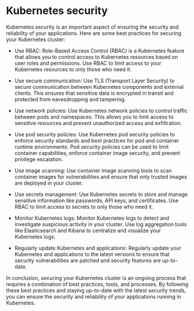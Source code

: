 # Kubernetes security
Kubernetes security is an important aspect of ensuring the security and reliability of your applications. Here are some best practices for securing your Kubernetes cluster:

* Use RBAC: Role-Based Access Control (RBAC) is a Kubernetes feature that allows you to control access to Kubernetes resources based on user roles and permissions. Use RBAC to limit access to your Kubernetes resources to only those who need it.

* Use secure communication: Use TLS (Transport Layer Security) to secure communication between Kubernetes components and external clients. This ensures that sensitive data is encrypted in transit and protected from eavesdropping and tampering.

* Use network policies: Use Kubernetes network policies to control traffic between pods and namespaces. This allows you to limit access to sensitive resources and prevent unauthorized access and exfiltration.

* Use pod security policies: Use Kubernetes pod security policies to enforce security standards and best practices for pod and container runtime environments. Pod security policies can be used to limit container capabilities, enforce container image security, and prevent privilege escalation.

* Use image scanning: Use container image scanning tools to scan container images for vulnerabilities and ensure that only trusted images are deployed in your cluster.

* Use secrets management: Use Kubernetes secrets to store and manage sensitive information like passwords, API keys, and certificates. Use RBAC to limit access to secrets to only those who need it.

* Monitor Kubernetes logs: Monitor Kubernetes logs to detect and investigate suspicious activity in your cluster. Use log aggregation tools like Elasticsearch and Kibana to centralize and visualize your Kubernetes logs.

* Regularly update Kubernetes and applications: Regularly update your Kubernetes and applications to the latest versions to ensure that security vulnerabilities are patched and security features are up-to-date.

In conclusion, securing your Kubernetes cluster is an ongoing process that requires a combination of best practices, tools, and processes. By following these best practices and staying up-to-date with the latest security trends, you can ensure the security and reliability of your applications running in Kubernetes.
